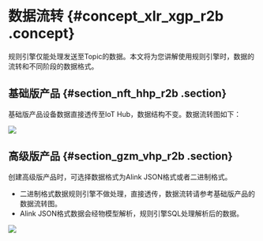 # 数据流转 {#concept_xlr_xgp_r2b .concept}

规则引擎仅能处理发送至Topic的数据。本文将为您讲解使用规则引擎时，数据的流转和不同阶段的数据格式。

## 基础版产品 {#section_nft_hhp_r2b .section}

基础版产品设备数据直接透传至IoT Hub，数据结构不变。数据流转图如下：

![](http://static-aliyun-doc.oss-cn-hangzhou.aliyuncs.com/assets/img/17298/15335244968912_zh-CN.png)

## 高级版产品 {#section_gzm_vhp_r2b .section}

创建高级版产品时，可选择数据格式为Alink JSON格式或者二进制格式。

-   二进制格式数据规则引擎不做处理，直接透传，数据流转请参考基础版产品的数据流转图。
-   Alink JSON格式数据会经物模型解析，规则引擎SQL处理解析后的数据。

![](http://static-aliyun-doc.oss-cn-hangzhou.aliyuncs.com/assets/img/17298/15335244968913_zh-CN.png)

